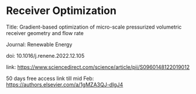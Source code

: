 # Receiver Optimization

Title: Gradient-based optimization of micro-scale pressurized volumetric receiver geometry and flow rate

Journal: Renewable Energy

doi: 10.1016/j.renene.2022.12.105

link: https://www.sciencedirect.com/science/article/pii/S0960148122019012

50 days free access link till mid Feb: https://authors.elsevier.com/a/1gMZA3QJ-dlgJ4
